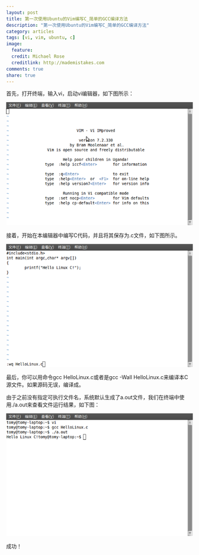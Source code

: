 ```yaml
---
layout: post
title: 第一次使用Ubuntu的Vim编写C_简单的GCC编译方法
description: "第一次使用Ubuntu的Vim编写C_简单的GCC编译方法"
category: articles
tags: [vi, vim, ubuntu, c]
image:
  feature:
  credit: Michael Rose
  creditlink: http://mademistakes.com
comments: true
share: true
---
```


首先，打开终端，输入vi，启动vi编辑器，如下图所示：

![vim_01](/images/posts/vim_01.gif)

接着，开始在本编辑器中编写C代码，并且将其保存为.c文件，如下图所示。

![vim_01](/images/posts/vim_02.gif)


最后，你可以用命令gcc HelloLinux.c或者是gcc -Wall HelloLinux.c来编译本C源文件。如果源码无误，编译成。

由于之前没有指定可执行文件名，系统默认生成了a.out文件，我们在终端中使用./a.out来查看文件运行结果，如下图：

![vim_01](/images/posts/vim_03.gif)

成功！

